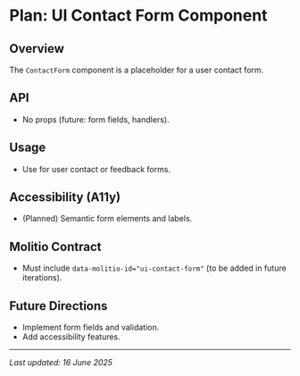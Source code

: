 # Plan: UI Contact Form Component

## Overview
The `ContactForm` component is a placeholder for a user contact form.

## API
- No props (future: form fields, handlers).

## Usage
- Use for user contact or feedback forms.

## Accessibility (A11y)
- (Planned) Semantic form elements and labels.

## Molitio Contract
- Must include `data-molitio-id="ui-contact-form"` (to be added in future iterations).

## Future Directions
- Implement form fields and validation.
- Add accessibility features.

---

_Last updated: 16 June 2025_

